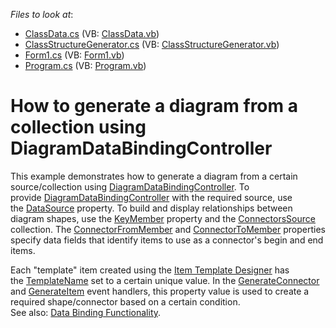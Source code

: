 <!-- default file list -->
*Files to look at*:

* [ClassData.cs](./CS/DiagramDataControllerBehavior/Data/ClassData.cs) (VB: [ClassData.vb](./VB/DiagramDataControllerBehavior/Data/ClassData.vb))
* [ClassStructureGenerator.cs](./CS/DiagramDataControllerBehavior/Data/ClassStructureGenerator.cs) (VB: [ClassStructureGenerator.vb](./VB/DiagramDataControllerBehavior/Data/ClassStructureGenerator.vb))
* [Form1.cs](./CS/DiagramDataControllerBehavior/Form1.cs) (VB: [Form1.vb](./VB/DiagramDataControllerBehavior/Form1.vb))
* [Program.cs](./CS/DiagramDataControllerBehavior/Program.cs) (VB: [Program.vb](./VB/DiagramDataControllerBehavior/Program.vb))
<!-- default file list end -->
# How to generate a diagram from a collection using DiagramDataBindingController


<p>This example demonstrates how to generate a diagram from a certain source/collection using <a href="https://documentation.devexpress.com/WindowsForms/clsDevExpressXtraDiagramDiagramDataBindingControllertopic.aspx">DiagramDataBindingController</a>. To provide <a href="https://documentation.devexpress.com/WindowsForms/clsDevExpressXtraDiagramDiagramDataBindingControllertopic.aspx">DiagramDataBindingController</a> with the required source, use the <a href="https://documentation.devexpress.com/WindowsForms/DevExpressXtraDiagramDiagramDataBindingControllerBase_DataSourcetopic.aspx">DataSource</a> property. To build and display relationships between diagram shapes, use the <a href="https://documentation.devexpress.com/WindowsForms/DevExpressXtraDiagramDiagramDataBindingControllerBase_KeyMembertopic.aspx">KeyMember</a> property and the <a href="https://documentation.devexpress.com/WindowsForms/DevExpressXtraDiagramDiagramDataBindingController_ConnectorsSourcetopic.aspx">ConnectorsSource</a> collection. The <a href="https://documentation.devexpress.com/WindowsForms/DevExpressXtraDiagramDiagramDataBindingController_ConnectorFromMembertopic.aspx">ConnectorFromMember</a> and <a href="https://documentation.devexpress.com/WindowsForms/DevExpressXtraDiagramDiagramDataBindingController_ConnectorToMembertopic.aspx">ConnectorToMember</a> properties specify data fields that identify items to use as a connector's begin and end items.</p>
<p>Each "template" item created using the <a href="https://documentation.devexpress.com/WindowsForms/CustomDocument117683.aspx">Item Template Designer</a> has the <a href="https://documentation.devexpress.com/WindowsForms/DevExpressXtraDiagramDiagramItem_TemplateNametopic.aspx">TemplateName</a> set to a certain unique value. In the <a href="https://documentation.devexpress.com/WindowsForms/DevExpressXtraDiagramDiagramDataBindingControllerBase_GenerateConnectortopic.aspx">GenerateConnector</a> and <a href="https://documentation.devexpress.com/WindowsForms/DevExpressXtraDiagramDiagramDataBindingControllerBase_GenerateItemtopic.aspx">GenerateItem</a> event handlers, this property value is used to create a required shape/connector based on a certain condition.<br>See also: <a href="https://documentation.devexpress.com/WPF/CustomDocument117585.aspx">Data Binding Functionality</a>.</p>

<br/>


